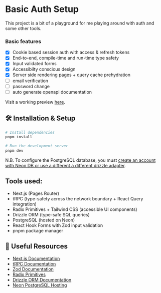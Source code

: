 # Basic Auth Setup

This project is a bit of a playground for me playing around with auth and some other tools.

### Basic features

- [x] Cookie based session auth with access & refresh tokens
- [x] End-to-end, compile-time and run-time type safety
- [x] Input validated forms
- [x] Accessibilty conscious design
- [x] Server side rendering pages + query cache prehydration
- [ ] email verification
- [ ] password change
- [ ] auto generate openapi documentation

Visit a working preview [here](https://trpc-auth-next.vercel.app/).

## 🛠️ Installation & Setup

```bash
# Install dependencies
pnpm install

# Run the development server
pnpm dev
```

N.B. To configure the PostgreSQL database, you must [create an account with Neon DB or use a different a different drizzle adapter](https://orm.drizzle.team/docs/tutorials/drizzle-with-neon).

## Tools used:

- Next.js (Pages Router)
- tRPC (type-safety across the network boundary + React Query integration)
- Radix Primitives + Tailwind CSS (accessible UI components)
- Drizzle ORM (type-safe SQL queries)
- PostgreSQL (hosted on Neon)
- React Hook Forms with Zod input validation
- pnpm package manager

## 📝 Useful Resources

- [Next.js Documentation](https://nextjs.org/docs)
- [tRPC Documentation](https://trpc.io/docs/)
- [Zod Documentation](https://zod.dev/)
- [Radix Primitives](https://www.radix-ui.com/primitives/docs/overview/introduction)
- [Drizzle ORM Documentation](https://orm.drizzle.team/docs/overview)
- [Neon PostgreSQL Hosting](https://neon.tech/docs/introduction)
